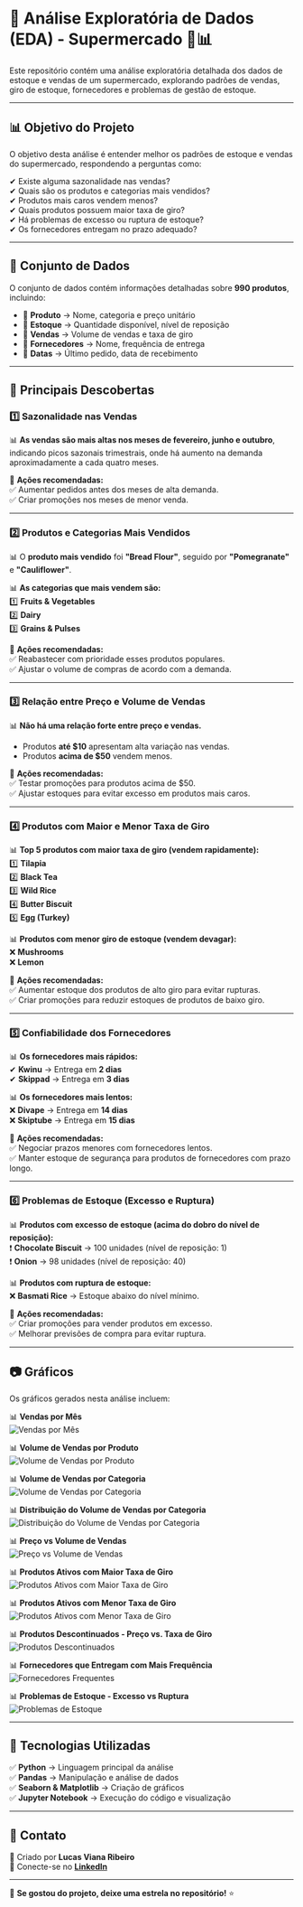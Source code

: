 # 📌 Análise Exploratória de Dados (EDA) - Supermercado 🛒📊  

Este repositório contém uma análise exploratória detalhada dos dados de estoque e vendas de um supermercado, explorando padrões de vendas, giro de estoque, fornecedores e problemas de gestão de estoque.  

---

## 📊 Objetivo do Projeto  
O objetivo desta análise é entender melhor os padrões de estoque e vendas do supermercado, respondendo a perguntas como:  

✔ Existe alguma sazonalidade nas vendas?  
✔ Quais são os produtos e categorias mais vendidos?  
✔ Produtos mais caros vendem menos?  
✔ Quais produtos possuem maior taxa de giro?  
✔ Há problemas de excesso ou ruptura de estoque?  
✔ Os fornecedores entregam no prazo adequado?  

---

## 📂 Conjunto de Dados  
O conjunto de dados contém informações detalhadas sobre **990 produtos**, incluindo:  

- 📌 **Produto** → Nome, categoria e preço unitário  
- 📌 **Estoque** → Quantidade disponível, nível de reposição  
- 📌 **Vendas** → Volume de vendas e taxa de giro  
- 📌 **Fornecedores** → Nome, frequência de entrega  
- 📌 **Datas** → Último pedido, data de recebimento  

---

## 📌 Principais Descobertas  

### **1️⃣ Sazonalidade nas Vendas**  
📊 **As vendas são mais altas nos meses de fevereiro, junho e outubro**, indicando picos sazonais trimestrais, onde há aumento na demanda aproximadamente a cada quatro meses.

🔹 **Ações recomendadas:**  
✅ Aumentar pedidos antes dos meses de alta demanda.  
✅ Criar promoções nos meses de menor venda.  

---

### **2️⃣ Produtos e Categorias Mais Vendidos**  
📊 O **produto mais vendido** foi **"Bread Flour"**, seguido por **"Pomegranate"** e **"Cauliflower"**.  

📊 **As categorias que mais vendem são:**  
1️⃣ **Fruits & Vegetables**  
2️⃣ **Dairy**  
3️⃣ **Grains & Pulses**  

🔹 **Ações recomendadas:**  
✅ Reabastecer com prioridade esses produtos populares.  
✅ Ajustar o volume de compras de acordo com a demanda.  

---

### **3️⃣ Relação entre Preço e Volume de Vendas**  
📊 **Não há uma relação forte entre preço e vendas.**  
- Produtos **até $10** apresentam alta variação nas vendas.  
- Produtos **acima de $50** vendem menos.  

🔹 **Ações recomendadas:**  
✅ Testar promoções para produtos acima de $50.  
✅ Ajustar estoques para evitar excesso em produtos mais caros.  

---

### **4️⃣ Produtos com Maior e Menor Taxa de Giro**  
📊 **Top 5 produtos com maior taxa de giro (vendem rapidamente):**  
1️⃣ **Tilapia**  
2️⃣ **Black Tea**  
3️⃣ **Wild Rice**  
4️⃣ **Butter Biscuit**  
5️⃣ **Egg (Turkey)**  

📊 **Produtos com menor giro de estoque (vendem devagar):**  
❌ **Mushrooms**  
❌ **Lemon**  

🔹 **Ações recomendadas:**  
✅ Aumentar estoque dos produtos de alto giro para evitar rupturas.  
✅ Criar promoções para reduzir estoques de produtos de baixo giro.  

---

### **5️⃣ Confiabilidade dos Fornecedores**  
📊 **Os fornecedores mais rápidos:**  
✔ **Kwinu** → Entrega em **2 dias**  
✔ **Skippad** → Entrega em **3 dias**  

📊 **Os fornecedores mais lentos:**  
❌ **Divape** → Entrega em **14 dias**  
❌ **Skiptube** → Entrega em **15 dias**  

🔹 **Ações recomendadas:**  
✅ Negociar prazos menores com fornecedores lentos.  
✅ Manter estoque de segurança para produtos de fornecedores com prazo longo.  

---

### **6️⃣ Problemas de Estoque (Excesso e Ruptura)**  
📊 **Produtos com excesso de estoque (acima do dobro do nível de reposição):**  
❗ **Chocolate Biscuit** → 100 unidades (nível de reposição: 1)  
❗ **Onion** → 98 unidades (nível de reposição: 40)  

📊 **Produtos com ruptura de estoque:**  
❌ **Basmati Rice** → Estoque abaixo do nível mínimo.  

🔹 **Ações recomendadas:**  
✅ Criar promoções para vender produtos em excesso.  
✅ Melhorar previsões de compra para evitar ruptura.  

---

## 📷 Gráficos  

Os gráficos gerados nesta análise incluem:  

📊 **Vendas por Mês**  
![Vendas por Mês](imagens/Vendas%20por%20Mês.png)  

📊 **Volume de Vendas por Produto**  
![Volume de Vendas por Produto](imagens/Volume%20de%20Vendas%20por%20Produto.png)  

📊 **Volume de Vendas por Categoria**  
![Volume de Vendas por Categoria](imagens/Volume%20de%20Vendas%20por%20Categoria.png)  

📊 **Distribuição do Volume de Vendas por Categoria**  
![Distribuição do Volume de Vendas por Categoria](imagens/Distribuição%20do%20Volume%20de%20Vendas%20por%20Categoria.png)  

📊 **Preço vs Volume de Vendas**  
![Preço vs Volume de Vendas](imagens/Preço%20vs%20Volume%20de%20Vendas.png)  

📊 **Produtos Ativos com Maior Taxa de Giro**  
![Produtos Ativos com Maior Taxa de Giro](imagens/Produtos%20Ativos%20com%20Maior%20Taxa%20de%20Giro.png)  

📊 **Produtos Ativos com Menor Taxa de Giro**  
![Produtos Ativos com Menor Taxa de Giro](imagens/Produtos%20Ativos%20com%20Menor%20Taxa%20de%20Giro.png)  

📊 **Produtos Descontinuados - Preço vs. Taxa de Giro**  
![Produtos Descontinuados](imagens/Produtos%20Descontinuados%20-%20Preço%20vs.%20Taxa%20de%20Giro.png)  

📊 **Fornecedores que Entregam com Mais Frequência**  
![Fornecedores Frequentes](imagens/Fornecedores%20que%20Entregam%20com%20Mais%20Frequência.png)  

📊 **Problemas de Estoque - Excesso vs Ruptura**  
![Problemas de Estoque](imagens/Problemas%20de%20Estoque%20-%20Excesso%20vs%20Ruptura.png)  

---

## 🚀 Tecnologias Utilizadas  

✅ **Python** → Linguagem principal da análise  
✅ **Pandas** → Manipulação e análise de dados  
✅ **Seaborn & Matplotlib** → Criação de gráficos  
✅ **Jupyter Notebook** → Execução do código e visualização  

---

## 📧 Contato  
📌 Criado por **Lucas Viana Ribeiro**  
💼 Conecte-se no **[LinkedIn](https://www.linkedin.com/in/lucasvrib/)**  

---

🌟 **Se gostou do projeto, deixe uma estrela no repositório!** ⭐  
